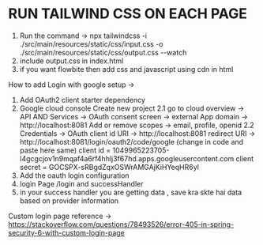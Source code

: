 # RUN TAILWIND CSS ON EACH PAGE 
1. Run the command -> npx tailwindcss -i ./src/main/resources/static/css/input.css -o ./src/main/resources/static/css/output.css --watch
2. include output.css in index.html
3. if you want flowbite then add css and javascript using cdn in html
<link href="https://cdn.jsdelivr.net/npm/flowbite@2.4.1/dist/flowbite.min.css" rel="stylesheet" />
<script src="https://cdn.jsdelivr.net/npm/flowbite@2.4.1/dist/flowbite.min.js"></script>


How to add Login with google setup -> 
1. Add OAuth2 client starter dependency
2. Google cloud console 
Create new project
	2.1 go to cloud overview -> API AND Services -> OAuth consent screen -> external
		App domain -> http://localhost:8081
		Add or remove scopes -> email, profile, openid
	2.2 Credentials -> OAuth client id
		URI -> http://localhost:8081
		redirect URI -> http://localhost:8081/login/oauth2/code/google (change in code and paste here same)
		client id = 1049965223705-l4gcgcjov1n9mqaf4a6rf4hhlj3f67hd.apps.googleusercontent.com
		client secret = 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
3. Add the oauth login configuration
4. login Page /login and successHandler
5. in your success handler you are getting data ,  save kra skte hai data based on provider information

   

Custom login page reference -> https://stackoverflow.com/questions/78493526/error-405-in-spring-security-6-with-custom-login-page
